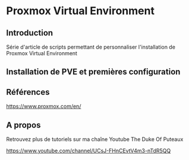 # Proxmox Virtual Environment



## Introduction

Série d'article de scripts permettant de personnaliser l'installation de Proxmox Virtual Environment



## Installation de PVE et premières configuration

[Lien vers l'article]: ./1-installation.md



## Références

https://www.proxmox.com/en/



## A propos

Retrouvez plus de tutoriels sur ma chaîne Youtube The Duke Of Puteaux

https://www.youtube.com/channel/UCsJ-FHnCEvtV4m3-nTdR5QQ

